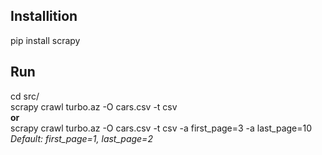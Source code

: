 ## Installition
pip install scrapy<br />

## Run
cd src/<br />
scrapy crawl turbo.az -O cars.csv -t csv<br />
**or**<br />
scrapy crawl turbo.az -O cars.csv -t csv -a first_page=3 -a last_page=10<br />
*Default: first_page=1, last_page=2*